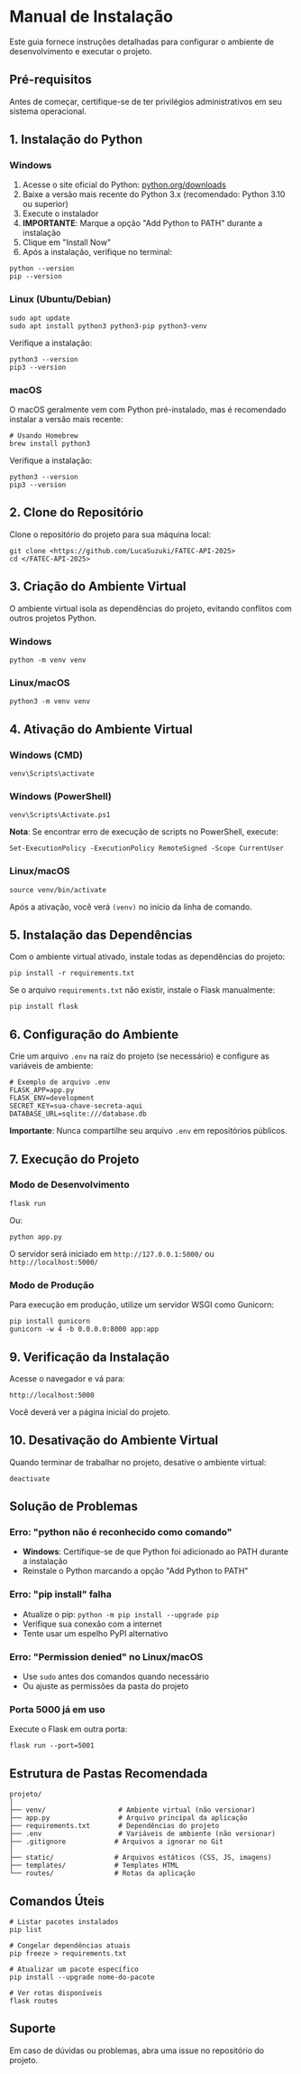 <h1>Manual de Instalação</h1>

<p>Este guia fornece instruções detalhadas para configurar o ambiente de desenvolvimento e executar o projeto.</p>

<h2>Pré-requisitos</h2>

<p>Antes de começar, certifique-se de ter privilégios administrativos em seu sistema operacional.</p>

<h2>1. Instalação do Python</h2>

<h3>Windows</h3>

<ol>
  <li>Acesse o site oficial do Python: <a href="https://www.python.org/downloads/">python.org/downloads</a></li>
  <li>Baixe a versão mais recente do Python 3.x (recomendado: Python 3.10 ou superior)</li>
  <li>Execute o instalador</li>
  <li><strong>IMPORTANTE</strong>: Marque a opção "Add Python to PATH" durante a instalação</li>
  <li>Clique em "Install Now"</li>
  <li>Após a instalação, verifique no terminal:</li>
</ol>

<pre><code>python --version
pip --version
</code></pre>

<h3>Linux (Ubuntu/Debian)</h3>

<pre><code>sudo apt update
sudo apt install python3 python3-pip python3-venv
</code></pre>

<p>Verifique a instalação:</p>

<pre><code>python3 --version
pip3 --version
</code></pre>

<h3>macOS</h3>

<p>O macOS geralmente vem com Python pré-instalado, mas é recomendado instalar a versão mais recente:</p>

<pre><code># Usando Homebrew
brew install python3
</code></pre>

<p>Verifique a instalação:</p>

<pre><code>python3 --version
pip3 --version
</code></pre>

<h2>2. Clone do Repositório</h2>

<p>Clone o repositório do projeto para sua máquina local:</p>

<pre><code>git clone &lthttps://github.com/LucaSuzuki/FATEC-API-2025&gt;
cd &lt;/FATEC-API-2025&gt;
</code></pre>

<h2>3. Criação do Ambiente Virtual</h2>

<p>O ambiente virtual isola as dependências do projeto, evitando conflitos com outros projetos Python.</p>

<h3>Windows</h3>

<pre><code>python -m venv venv
</code></pre>

<h3>Linux/macOS</h3>

<pre><code>python3 -m venv venv
</code></pre>

<h2>4. Ativação do Ambiente Virtual</h2>

<h3>Windows (CMD)</h3>

<pre><code>venv\Scripts\activate
</code></pre>

<h3>Windows (PowerShell)</h3>

<pre><code>venv\Scripts\Activate.ps1
</code></pre>

<p><strong>Nota</strong>: Se encontrar erro de execução de scripts no PowerShell, execute:</p>

<pre><code>Set-ExecutionPolicy -ExecutionPolicy RemoteSigned -Scope CurrentUser
</code></pre>

<h3>Linux/macOS</h3>

<pre><code>source venv/bin/activate
</code></pre>

<p>Após a ativação, você verá <code>(venv)</code> no início da linha de comando.</p>

<h2>5. Instalação das Dependências</h2>

<p>Com o ambiente virtual ativado, instale todas as dependências do projeto:</p>

<pre><code>pip install -r requirements.txt
</code></pre>

<p>Se o arquivo <code>requirements.txt</code> não existir, instale o Flask manualmente:</p>

<pre><code>pip install flask
</code></pre>

<h2>6. Configuração do Ambiente</h2>

<p>Crie um arquivo <code>.env</code> na raiz do projeto (se necessário) e configure as variáveis de ambiente:</p>

<pre><code># Exemplo de arquivo .env
FLASK_APP=app.py
FLASK_ENV=development
SECRET_KEY=sua-chave-secreta-aqui
DATABASE_URL=sqlite:///database.db
</code></pre>

<p><strong>Importante</strong>: Nunca compartilhe seu arquivo <code>.env</code> em repositórios públicos.</p>


<h2>7. Execução do Projeto</h2>

<h3>Modo de Desenvolvimento</h3>

<pre><code>flask run
</code></pre>

<p>Ou:</p>

<pre><code>python app.py
</code></pre>

<p>O servidor será iniciado em <code>http://127.0.0.1:5000/</code> ou <code>http://localhost:5000/</code></p>

<h3>Modo de Produção</h3>

<p>Para execução em produção, utilize um servidor WSGI como Gunicorn:</p>

<pre><code>pip install gunicorn
gunicorn -w 4 -b 0.0.0.0:8000 app:app
</code></pre>

<h2>9. Verificação da Instalação</h2>

<p>Acesse o navegador e vá para:</p>

<pre><code>http://localhost:5000
</code></pre>

<p>Você deverá ver a página inicial do projeto.</p>

<h2>10. Desativação do Ambiente Virtual</h2>

<p>Quando terminar de trabalhar no projeto, desative o ambiente virtual:</p>

<pre><code>deactivate
</code></pre>

<h2>Solução de Problemas</h2>

<h3>Erro: "python não é reconhecido como comando"</h3>

<ul>
  <li><strong>Windows</strong>: Certifique-se de que Python foi adicionado ao PATH durante a instalação</li>
  <li>Reinstale o Python marcando a opção "Add Python to PATH"</li>
</ul>

<h3>Erro: "pip install" falha</h3>

<ul>
  <li>Atualize o pip: <code>python -m pip install --upgrade pip</code></li>
  <li>Verifique sua conexão com a internet</li>
  <li>Tente usar um espelho PyPI alternativo</li>
</ul>

<h3>Erro: "Permission denied" no Linux/macOS</h3>

<ul>
  <li>Use <code>sudo</code> antes dos comandos quando necessário</li>
  <li>Ou ajuste as permissões da pasta do projeto</li>
</ul>

<h3>Porta 5000 já em uso</h3>

<p>Execute o Flask em outra porta:</p>

<pre><code>flask run --port=5001
</code></pre>

<h2>Estrutura de Pastas Recomendada</h2>

<pre><code>projeto/
│
├── venv/                  # Ambiente virtual (não versionar)
├── app.py                 # Arquivo principal da aplicação
├── requirements.txt       # Dependências do projeto
├── .env                   # Variáveis de ambiente (não versionar)
├── .gitignore            # Arquivos a ignorar no Git
│
├── static/               # Arquivos estáticos (CSS, JS, imagens)
├── templates/            # Templates HTML
└── routes/               # Rotas da aplicação
</code></pre>

<h2>Comandos Úteis</h2>

<pre><code># Listar pacotes instalados
pip list

# Congelar dependências atuais
pip freeze &gt; requirements.txt

# Atualizar um pacote específico
pip install --upgrade nome-do-pacote

# Ver rotas disponíveis
flask routes
</code></pre>

<h2>Suporte</h2>

<p>Em caso de dúvidas ou problemas, abra uma issue no repositório do projeto.</p>
